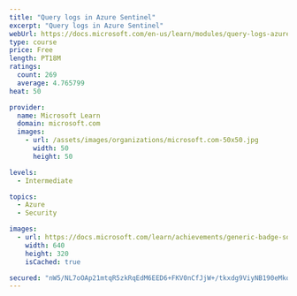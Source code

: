 ```yaml
---
title: "Query logs in Azure Sentinel"
excerpt: "Query logs in Azure Sentinel"
webUrl: https://docs.microsoft.com/en-us/learn/modules/query-logs-azure-sentinel/
type: course
price: Free
length: PT18M
ratings:
  count: 269
  average: 4.765799
heat: 50

provider:
  name: Microsoft Learn
  domain: microsoft.com
  images:
    - url: /assets/images/organizations/microsoft.com-50x50.jpg
      width: 50
      height: 50

levels:
  - Intermediate

topics:
  - Azure
  - Security

images:
  - url: https://docs.microsoft.com/learn/achievements/generic-badge-social.png
    width: 640
    height: 320
    isCached: true

secured: "nW5/NL7oOAp21mtqR5zkRqEdM6EED6+FKV0nCfJjW+/tkxdg9ViyNB190eMkoiqlv7I7q0fx2PotyWJhfHUvLrc2V+HAaWqCjZE5I1nhn5+yfSYXbLj3+KwHrLMXi3/apPb856mcW4LnhRTSW7x++USTvkXH2xix9wq6lVBVyUuwW6888lylnZM4YdL9y/AjcjzggCHBQqu+NfkbbyAvyLNDQx/IR7n1HveLV7MgvTDXlfjLTAoFWIU81m8cQBhEwAex0uQrToYZX5S/gUmAKdm32/RrD7wNQecrOLFCK/RSvswmFWUtt8DPdZINjE9dmGbh/lBMI06tiKrk1gLfo/JV8b1nP8NYBYgK+u7rVLF+ZTBum/9e7pHoMcIFPoJNbSszqN6fFVheBOb2Ze/SbAleUSdkkgTx5ydSVpumLeg=;/4bH9xiXdd4FMh62yzT/QQ=="
---
```


